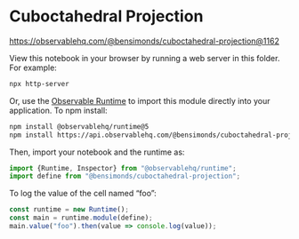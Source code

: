 # Cuboctahedral Projection

https://observablehq.com/@bensimonds/cuboctahedral-projection@1162

View this notebook in your browser by running a web server in this folder. For
example:

~~~sh
npx http-server
~~~

Or, use the [Observable Runtime](https://github.com/observablehq/runtime) to
import this module directly into your application. To npm install:

~~~sh
npm install @observablehq/runtime@5
npm install https://api.observablehq.com/@bensimonds/cuboctahedral-projection@1162.tgz?v=3
~~~

Then, import your notebook and the runtime as:

~~~js
import {Runtime, Inspector} from "@observablehq/runtime";
import define from "@bensimonds/cuboctahedral-projection";
~~~

To log the value of the cell named “foo”:

~~~js
const runtime = new Runtime();
const main = runtime.module(define);
main.value("foo").then(value => console.log(value));
~~~
